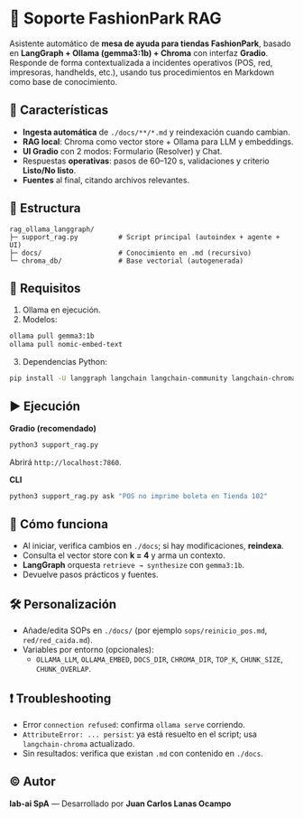 # 🧠 Soporte FashionPark RAG

Asistente automático de **mesa de ayuda para tiendas FashionPark**, basado en **LangGraph + Ollama (gemma3:1b) + Chroma** con interfaz **Gradio**.
Responde de forma contextualizada a incidentes operativos (POS, red, impresoras, handhelds, etc.), usando tus procedimientos en Markdown como base de conocimiento.

## 🚀 Características
- **Ingesta automática** de `./docs/**/*.md` y reindexación cuando cambian.
- **RAG local**: Chroma como vector store + Ollama para LLM y embeddings.
- **UI Gradio** con 2 modos: Formulario (Resolver) y Chat.
- Respuestas **operativas**: pasos de 60–120 s, validaciones y criterio **Listo/No listo**.
- **Fuentes** al final, citando archivos relevantes.

## 📁 Estructura
```
rag_ollama_langgraph/
├─ support_rag.py          # Script principal (autoindex + agente + UI)
├─ docs/                   # Conocimiento en .md (recursivo)
└─ chroma_db/              # Base vectorial (autogenerada)
```

## 🧩 Requisitos
1) Ollama en ejecución.
2) Modelos:
```bash
ollama pull gemma3:1b
ollama pull nomic-embed-text
```
3) Dependencias Python:
```bash
pip install -U langgraph langchain langchain-community langchain-chroma langchain-ollama langchain-text-splitters chromadb pydantic gradio
```

## ▶️ Ejecución
**Gradio (recomendado)**
```bash
python3 support_rag.py
```
Abrirá `http://localhost:7860`.

**CLI**
```bash
python3 support_rag.py ask "POS no imprime boleta en Tienda 102"
```

## 🧠 Cómo funciona
- Al iniciar, verifica cambios en `./docs`; si hay modificaciones, **reindexa**.
- Consulta el vector store con **k = 4** y arma un contexto.
- **LangGraph** orquesta `retrieve → synthesize` con `gemma3:1b`.
- Devuelve pasos prácticos y fuentes.

## 🛠️ Personalización
- Añade/edita SOPs en `./docs/` (por ejemplo `sops/reinicio_pos.md`, `red/red_caida.md`).
- Variables por entorno (opcionales):
  - `OLLAMA_LLM`, `OLLAMA_EMBED`, `DOCS_DIR`, `CHROMA_DIR`, `TOP_K`, `CHUNK_SIZE`, `CHUNK_OVERLAP`.

## ❗ Troubleshooting
- Error `connection refused`: confirma `ollama serve` corriendo.
- `AttributeError: ... persist`: ya está resuelto en el script; usa `langchain-chroma` actualizado.
- Sin resultados: verifica que existan `.md` con contenido en `./docs`.

## © Autor
**lab-ai SpA** — Desarrollado por **Juan Carlos Lanas Ocampo**
